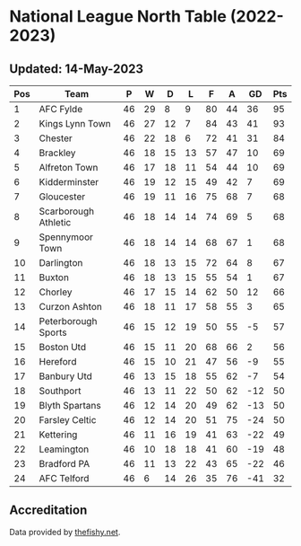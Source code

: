 # National League North Table (2022-2023)
## Updated: 14-May-2023

| Pos | Team | P | W | D | L | F | A | GD | Pts |
| --- | --- | --- | --- | --- | --- | --- | --- | --- | --- |
| 1 | AFC Fylde | 46 | 29 | 8 | 9 | 80 | 44 | 36 | 95 |
| 2 | Kings Lynn Town | 46 | 27 | 12 | 7 | 84 | 43 | 41 | 93 |
| 3 | Chester | 46 | 22 | 18 | 6 | 72 | 41 | 31 | 84 |
| 4 | Brackley | 46 | 18 | 15 | 13 | 57 | 47 | 10 | 69 |
| 5 | Alfreton Town | 46 | 17 | 18 | 11 | 54 | 44 | 10 | 69 |
| 6 | Kidderminster | 46 | 19 | 12 | 15 | 49 | 42 | 7 | 69 |
| 7 | Gloucester | 46 | 19 | 11 | 16 | 75 | 68 | 7 | 68 |
| 8 | Scarborough Athletic | 46 | 18 | 14 | 14 | 74 | 69 | 5 | 68 |
| 9 | Spennymoor Town | 46 | 18 | 14 | 14 | 68 | 67 | 1 | 68 |
| 10 | Darlington | 46 | 18 | 13 | 15 | 72 | 64 | 8 | 67 |
| 11 | Buxton | 46 | 18 | 13 | 15 | 55 | 54 | 1 | 67 |
| 12 | Chorley | 46 | 17 | 15 | 14 | 62 | 50 | 12 | 66 |
| 13 | Curzon Ashton | 46 | 18 | 11 | 17 | 58 | 55 | 3 | 65 |
| 14 | Peterborough Sports | 46 | 15 | 12 | 19 | 50 | 55 | -5 | 57 |
| 15 | Boston Utd | 46 | 15 | 11 | 20 | 68 | 66 | 2 | 56 |
| 16 | Hereford | 46 | 15 | 10 | 21 | 47 | 56 | -9 | 55 |
| 17 | Banbury Utd | 46 | 13 | 15 | 18 | 55 | 62 | -7 | 54 |
| 18 | Southport | 46 | 13 | 11 | 22 | 50 | 62 | -12 | 50 |
| 19 | Blyth Spartans | 46 | 12 | 14 | 20 | 49 | 62 | -13 | 50 |
| 20 | Farsley Celtic | 46 | 12 | 14 | 20 | 51 | 75 | -24 | 50 |
| 21 | Kettering | 46 | 11 | 16 | 19 | 41 | 63 | -22 | 49 |
| 22 | Leamington | 46 | 10 | 18 | 18 | 41 | 60 | -19 | 48 |
| 23 | Bradford PA | 46 | 11 | 13 | 22 | 43 | 65 | -22 | 46 |
| 24 | AFC Telford | 46 | 6 | 14 | 26 | 35 | 76 | -41 | 32 |

## Accreditation 

Data provided by [thefishy.net](https://www.thefishy.net/).